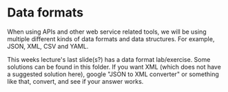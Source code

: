 # Data formats
When using APIs and other web service related tools, we will be using multiple different kinds of data formats and data structures. For example, JSON, XML, CSV and YAML.

This weeks lecture's last slide(s?) has a data format lab/exercise. Some solutions can be found in this folder. If you want XML (which does not have a suggested solution here), google "JSON to XML converter" or something like that, convert, and see if your answer works.
